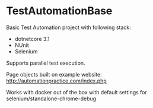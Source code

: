 # TestAutomationBase
Basic Test Automation project with following stack:
- dotnetcore 3.1
- NUnit
- Selenium

Supports parallel test execution. 

Page objects built on example website: http://automationpractice.com/index.php

Works with docker out of the box with default settings for selenium/standalone-chrome-debug

